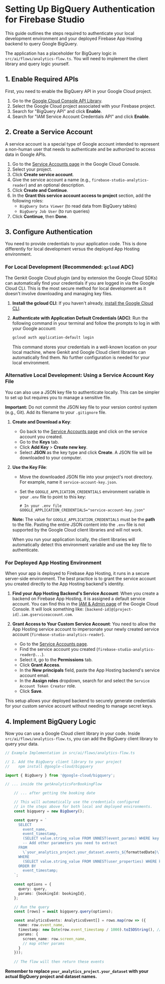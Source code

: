 
# Setting Up BigQuery Authentication for Firebase Studio

This guide outlines the steps required to authenticate your local development environment and your deployed Firebase App Hosting backend to query Google BigQuery.

The application has a placeholder for BigQuery logic in `src/ai/flows/analytics-flow.ts`. You will need to implement the client library and query logic yourself.

## 1. Enable Required APIs

First, you need to enable the BigQuery API in your Google Cloud project.

1.  Go to the [Google Cloud Console API Library](https://console.cloud.google.com/apis/library).
2.  Select the Google Cloud project associated with your Firebase project.
3.  Search for "BigQuery API" and click **Enable**.
4.  Search for "IAM Service Account Credentials API" and click **Enable**.

## 2. Create a Service Account

A service account is a special type of Google account intended to represent a non-human user that needs to authenticate and be authorized to access data in Google APIs.

1.  Go to the [Service Accounts page](https://console.cloud.google.com/iam-admin/serviceaccounts) in the Google Cloud Console.
2.  Select your project.
3.  Click **Create service account**.
4.  Give the service account a name (e.g., `firebase-studio-analytics-reader`) and an optional description.
5.  Click **Create and Continue**.
6.  In the **Grant this service account access to project** section, add the following roles:
    *   `BigQuery Data Viewer` (to read data from BigQuery tables)
    *   `BigQuery Job User` (to run queries)
7.  Click **Continue**, then **Done**.

## 3. Configure Authentication

You need to provide credentials to your application code. This is done differently for local development versus the deployed App Hosting environment.

### For Local Development (Recommended: `gcloud` ADC)

The Genkit Google Cloud plugin (and by extension the Google Cloud SDKs) can automatically find your credentials if you are logged in via the Google Cloud CLI. This is the most secure method for local development as it doesn't involve downloading and managing key files.

1.  **Install the gcloud CLI**: If you haven't already, [install the Google Cloud CLI](https://cloud.google.com/sdk/docs/install).

2.  **Authenticate with Application Default Credentials (ADC)**: Run the following command in your terminal and follow the prompts to log in with your Google account:

    ```bash
    gcloud auth application-default login
    ```

    This command stores your credentials in a well-known location on your local machine, where Genkit and Google Cloud client libraries can automatically find them. No further configuration is needed for your local environment.

### Alternative Local Development: Using a Service Account Key File

You can also use a JSON key file to authenticate locally. This can be simpler to set up but requires you to manage a sensitive file.

**Important:** Do not commit the JSON key file to your version control system (e.g., Git). Add its filename to your `.gitignore` file.

1.  **Create and Download a Key**:
    *   Go back to the [Service Accounts page](https://console.cloud.google.com/iam-admin/serviceaccounts) and click on the service account you created.
    *   Go to the **Keys** tab.
    *   Click **Add Key** > **Create new key**.
    *   Select **JSON** as the key type and click **Create**. A JSON file will be downloaded to your computer.

2.  **Use the Key File**:
    *   Move the downloaded JSON file into your project's root directory. For example, name it `service-account-key.json`.
    *   Set the `GOOGLE_APPLICATION_CREDENTIALS` environment variable in your `.env` file to point to this key:

        ```dotenv
        # In your .env file
        GOOGLE_APPLICATION_CREDENTIALS="service-account-key.json"
        ```

    **Note:** The value for `GOOGLE_APPLICATION_CREDENTIALS` must be the **path** to the file. Pasting the entire JSON content into the `.env` file is not supported by the Google Cloud client libraries and will not work.

    When you run your application locally, the client libraries will automatically detect this environment variable and use the key file to authenticate.

### For Deployed App Hosting Environment

When your app is deployed to Firebase App Hosting, it runs in a secure server-side environment. The best practice is to grant the service account you created directly to the App Hosting backend's identity.

1.  **Find your App Hosting Backend's Service Account**: When you create a backend on Firebase App Hosting, it is assigned a default service account. You can find this in the [IAM & Admin page](https://console.cloud.google.com/iam-admin/iam) of the Google Cloud Console. It will look something like:
    `[backend-id]@[project-id].iam.gserviceaccount.com`.

2.  **Grant Access to Your Custom Service Account**: You need to allow the App Hosting service account to impersonate your newly created service account (`firebase-studio-analytics-reader`).

    *   Go to the [Service Accounts page](https://console.cloud.google.com/iam-admin/serviceaccounts).
    *   Find the service account you created (`firebase-studio-analytics-reader@...`).
    *   Select it, go to the **Permissions** tab.
    *   Click **Grant Access**.
    *   In the **New principals** field, paste the App Hosting backend's service account email.
    *   In the **Assign roles** dropdown, search for and select the `Service Account Token Creator` role.
    *   Click **Save**.

This setup allows your deployed backend to securely generate credentials for your custom service account without needing to manage secret keys.

## 4. Implement BigQuery Logic

Now you can use a Google Cloud client library in your code. Inside `src/ai/flows/analytics-flow.ts`, you can add the BigQuery client library to query your data.

```typescript
// Example Implementation in src/ai/flows/analytics-flow.ts

// 1. Add the BigQuery client library to your project
//    npm install @google-cloud/bigquery

import { BigQuery } from '@google-cloud/bigquery';

// ... inside the getAnalyticsForBookingFlow

    // ... after getting the booking date

    // This will automatically use the credentials configured
    // in the steps above for both local and deployed environments.
    const bigquery = new BigQuery();

    const query = `
      SELECT
        event_name,
        event_timestamp,
        (SELECT value.string_value FROM UNNEST(event_params) WHERE key = 'firebase_screen_class') as screen_name,
        -- Add other parameters you need to extract
      FROM
        \`your_analytics_project.your_dataset.events_${formattedDate}\`
      WHERE
        (SELECT value.string_value FROM UNNEST(user_properties) WHERE key = 'BOOKING_ID') = @bookingId
      ORDER BY
        event_timestamp;
    `;
    
    const options = {
      query: query,
      params: {bookingId: bookingId},
    };

    // Run the query
    const [rows] = await bigquery.query(options);

    const analyticsEvents: AnalyticsEvent[] = rows.map(row => ({
      name: row.event_name,
      timestamp: new Date(row.event_timestamp / 1000).toISOString(), // Convert microseconds to ISO string
      params: {
        screen_name: row.screen_name,
        // map other params
      }
    }));
    
    // The flow will then return these events
```

**Remember to replace `your_analytics_project.your_dataset` with your actual BigQuery project and dataset names.**
